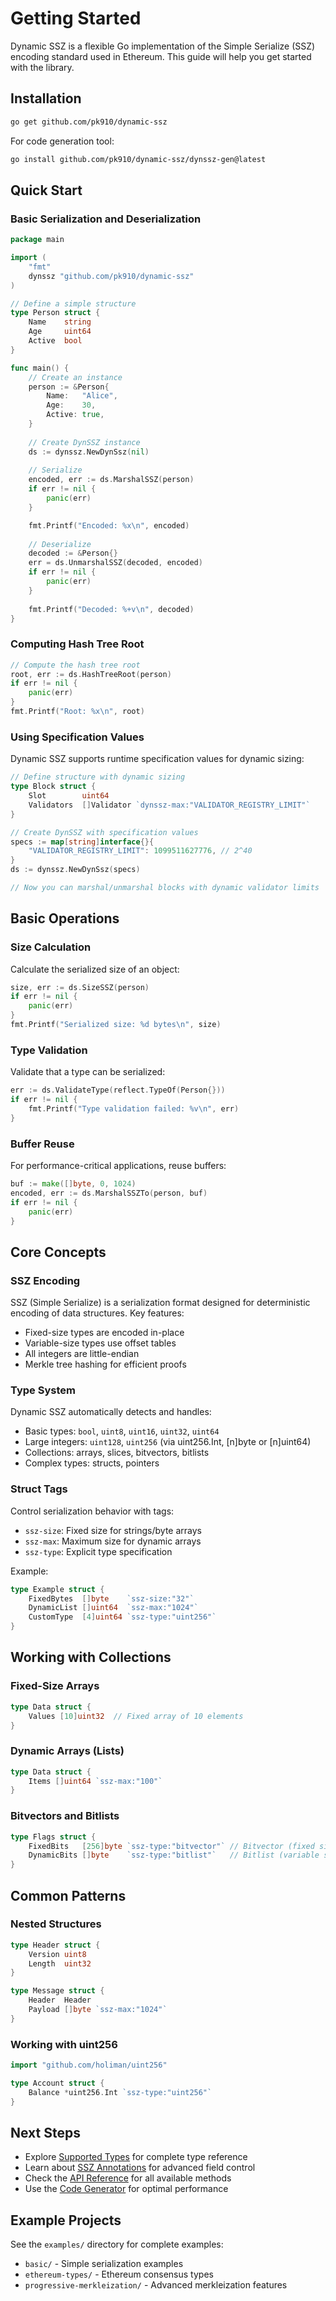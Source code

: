 # Getting Started

Dynamic SSZ is a flexible Go implementation of the Simple Serialize (SSZ) encoding standard used in Ethereum. This guide will help you get started with the library.

## Installation

```bash
go get github.com/pk910/dynamic-ssz
```

For code generation tool:
```bash
go install github.com/pk910/dynamic-ssz/dynssz-gen@latest
```

## Quick Start

### Basic Serialization and Deserialization

```go
package main

import (
    "fmt"
    dynssz "github.com/pk910/dynamic-ssz"
)

// Define a simple structure
type Person struct {
    Name    string
    Age     uint64
    Active  bool
}

func main() {
    // Create an instance
    person := &Person{
        Name:   "Alice",
        Age:    30,
        Active: true,
    }
    
    // Create DynSSZ instance
    ds := dynssz.NewDynSsz(nil)
    
    // Serialize
    encoded, err := ds.MarshalSSZ(person)
    if err != nil {
        panic(err)
    }

    fmt.Printf("Encoded: %x\n", encoded)
    
    // Deserialize
    decoded := &Person{}
    err = ds.UnmarshalSSZ(decoded, encoded)
    if err != nil {
        panic(err)
    }
    
    fmt.Printf("Decoded: %+v\n", decoded)
}
```

### Computing Hash Tree Root

```go
// Compute the hash tree root
root, err := ds.HashTreeRoot(person)
if err != nil {
    panic(err)
}
fmt.Printf("Root: %x\n", root)
```

### Using Specification Values

Dynamic SSZ supports runtime specification values for dynamic sizing:

```go
// Define structure with dynamic sizing
type Block struct {
    Slot        uint64
    Validators  []Validator `dynssz-max:"VALIDATOR_REGISTRY_LIMIT"`
}

// Create DynSSZ with specification values
specs := map[string]interface{}{
    "VALIDATOR_REGISTRY_LIMIT": 1099511627776, // 2^40
}
ds := dynssz.NewDynSsz(specs)

// Now you can marshal/unmarshal blocks with dynamic validator limits
```

## Basic Operations

### Size Calculation

Calculate the serialized size of an object:

```go
size, err := ds.SizeSSZ(person)
if err != nil {
    panic(err)
}
fmt.Printf("Serialized size: %d bytes\n", size)
```

### Type Validation

Validate that a type can be serialized:

```go
err := ds.ValidateType(reflect.TypeOf(Person{}))
if err != nil {
    fmt.Printf("Type validation failed: %v\n", err)
}
```

### Buffer Reuse

For performance-critical applications, reuse buffers:

```go
buf := make([]byte, 0, 1024)
encoded, err := ds.MarshalSSZTo(person, buf)
if err != nil {
    panic(err)
}
```

## Core Concepts

### SSZ Encoding

SSZ (Simple Serialize) is a serialization format designed for deterministic encoding of data structures. Key features:
- Fixed-size types are encoded in-place
- Variable-size types use offset tables
- All integers are little-endian
- Merkle tree hashing for efficient proofs

### Type System

Dynamic SSZ automatically detects and handles:
- Basic types: `bool`, `uint8`, `uint16`, `uint32`, `uint64`
- Large integers: `uint128`, `uint256` (via uint256.Int, [n]byte or [n]uint64)
- Collections: arrays, slices, bitvectors, bitlists
- Complex types: structs, pointers

### Struct Tags

Control serialization behavior with tags:
- `ssz-size`: Fixed size for strings/byte arrays
- `ssz-max`: Maximum size for dynamic arrays
- `ssz-type`: Explicit type specification

Example:
```go
type Example struct {
    FixedBytes  []byte    `ssz-size:"32"`
    DynamicList []uint64  `ssz-max:"1024"`
    CustomType  [4]uint64 `ssz-type:"uint256"`
}
```

## Working with Collections

### Fixed-Size Arrays

```go
type Data struct {
    Values [10]uint32  // Fixed array of 10 elements
}
```

### Dynamic Arrays (Lists)

```go
type Data struct {
    Items []uint64 `ssz-max:"100"`
}
```

### Bitvectors and Bitlists

```go
type Flags struct {
    FixedBits   [256]byte `ssz-type:"bitvector"` // Bitvector (fixed size)
    DynamicBits []byte    `ssz-type:"bitlist"`   // Bitlist (variable size)
}
```

## Common Patterns

### Nested Structures

```go
type Header struct {
    Version uint8
    Length  uint32
}

type Message struct {
    Header  Header
    Payload []byte `ssz-max:"1024"`
}
```

### Working with uint256

```go
import "github.com/holiman/uint256"

type Account struct {
    Balance *uint256.Int `ssz-type:"uint256"`
}
```

## Next Steps

- Explore [Supported Types](supported-types.md) for complete type reference
- Learn about [SSZ Annotations](ssz-annotations.md) for advanced field control
- Check the [API Reference](api-reference.md) for all available methods
- Use the [Code Generator](code-generator.md) for optimal performance

## Example Projects

See the `examples/` directory for complete examples:
- `basic/` - Simple serialization examples
- `ethereum-types/` - Ethereum consensus types
- `progressive-merkleization/` - Advanced merkleization features